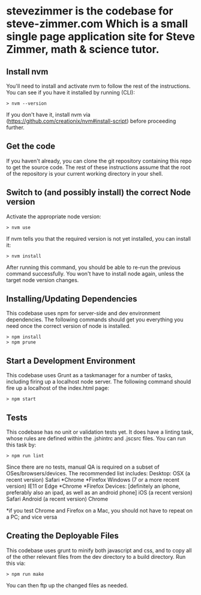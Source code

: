 stevezimmer is the codebase for steve-zimmer.com
Which is a small single page application site for Steve Zimmer, math & science tutor.
====================================================================================

Install nvm
-----------

You'll need to install and activate nvm to follow the rest of the instructions.
You can see if you have it installed by running (CLI):

    > nvm --version

If you don't have it, install nvm via (https://github.com/creationix/nvm#install-script)
before proceeding further.


Get the code
------------

If you haven't already, you can clone the git repository containing this repo to get the
source code.
The rest of these instructions assume that the root of the repository is your current working
directory in your shell.


Switch to (and possibly install) the correct Node version
---------------------------------------------------------

Activate the appropriate node version:

    > nvm use

If nvm tells you that the required version is not yet installed, you can install it:

    > nvm install

After running this command, you should be able to re-run the previous command successfully.
You won't have to install node again, unless the target node version changes.


Installing/Updating Dependencies
--------------------------------

This codebase uses npm for server-side and dev environment dependencies.
The following commands should get you everything you need once the correct version of node
is installed.

    > npm install
    > npm prune


Start a Development Environment
-------------------------------

This codebase uses Grunt as a taskmanager for a number of tasks, including firing up a localhost
node server. The following command should fire up a localhost of the index.html page:

    > npm start


Tests
-----

This codebase has no unit or validation tests yet. It does have a linting task,
whose rules are defined within the .jshintrc and .jscsrc files. You can run this task by:

    > npm run lint

Since there are no tests, manual QA is required on a subset of OSes/browsers/devices.
The recommended list includes:
Desktop:
OSX (a recent version)
    Safari
    *Chrome
    *Firefox
Windows (7 or a more recent version)
    IE11 or Edge
    *Chrome
    *Firefox
Devices: [definitely an iphone, preferably also an ipad, as well as an android phone]
iOS (a recent version)
    Safari
Android (a recent version)
    Chrome

*if you test Chrome and Firefox on a Mac, you should not have to repeat on a PC; and vice versa

Creating the Deployable Files
-----------------------------

This codebase uses grunt to minify both javascript and css, and to copy all of the other
relevant files from the dev directory to a build directory. Run this via:

    > npm run make


You can then ftp up the changed files as needed.



